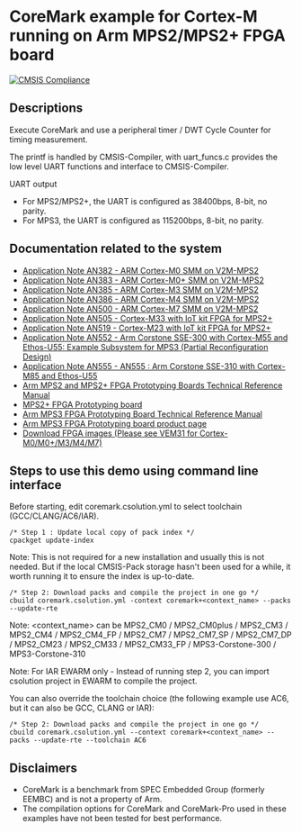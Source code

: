 # CoreMark example for Cortex-M running on Arm MPS2/MPS2+ FPGA board
[![CMSIS Compliance](https://img.shields.io/github/actions/workflow/status/Arm-Examples/EW2024_CMSIS-Toolbox/verify-example4_mps2_multi_devices.yml?logo=arm&logoColor=0091bd&label=CMSIS%20Compliance)](https://www.keil.arm.com/cmsis)

## Descriptions

Execute CoreMark and use a peripheral timer / DWT Cycle Counter for timing measurement.

The printf is handled by CMSIS-Compiler, with uart_funcs.c provides the low level UART functions and interface to CMSIS-Compiler.

UART output

- For MPS2/MPS2+, the UART is configured as 38400bps, 8-bit, no parity.
- For MPS3, the UART is configured as 115200bps, 8-bit, no parity.

## Documentation related to the system

* [Application Note AN382 - ARM Cortex-M0 SMM on V2M-MPS2](https://developer.arm.com/documentation/dai0382/latest)
* [Application Note AN383 - ARM Cortex-M0+ SMM on V2M-MPS2](https://developer.arm.com/documentation/dai0383/latest)
* [Application Note AN385 - ARM Cortex-M3 SMM on V2M-MPS2](https://developer.arm.com/documentation/dai0385/latest)
* [Application Note AN386 - ARM Cortex-M4 SMM on V2M-MPS2](https://developer.arm.com/documentation/dai0386/latest/)
* [Application Note AN500 - ARM Cortex-M7 SMM on V2M-MPS2](https://developer.arm.com/documentation/dai0500/latest/)
* [Application Note AN505 - Cortex-M33 with IoT kit FPGA for MPS2+](https://developer.arm.com/documentation/dai0505/)
* [Application Note AN519 - Cortex-M23 with IoT kit FPGA for MPS2+](https://developer.arm.com/documentation/dai0519/)
* [Application Note AN552 - Arm Corstone SSE-300 with Cortex-M55 and Ethos-U55: Example Subsystem for MPS3 (Partial Reconfiguration Design)](https://developer.arm.com/documentation/dai0552/latest/)
* [Application Note AN555 - AN555 : Arm Corstone SSE-310 with Cortex-M85 and Ethos-U55](https://developer.arm.com/documentation/107642/B/?lang=en)
* [Arm MPS2 and MPS2+ FPGA Prototyping Boards Technical Reference Manual](https://developer.arm.com/documentation/100112/latest/)
* [MPS2+ FPGA Prototyping board](https://developer.arm.com/Tools%20and%20Software/MPS2%20Plus%20FPGA%20Prototyping%20Board)
* [Arm MPS3 FPGA Prototyping Board Technical Reference Manual](https://developer.arm.com/documentation/100765/latest/)
* [Arm MPS3 FPGA Prototyping board product page](https://developer.arm.com/Tools%20and%20Software/MPS3%20FPGA%20Prototyping%20Board)
* [Download FPGA images (Please see VEM31 for Cortex-M0/M0+/M3/M4/M7)](https://developer.arm.com/downloads/-/download-fpga-images)

## Steps to use this demo using command line interface

Before starting, edit coremark.csolution.yml to select toolchain (GCC/CLANG/AC6/IAR).

```
/* Step 1 : Update local copy of pack index */
cpackget update-index
```
Note: This is not required for a new installation and usually this is not needed. But if the local CMSIS-Pack storage hasn't been used for a while, it worth running it to ensure the index is up-to-date.
```
/* Step 2: Download packs and compile the project in one go */
cbuild coremark.csolution.yml -context coremark+<context_name> --packs --update-rte
```
Note: <context_name> can be MPS2_CM0 / MPS2_CM0plus /
 MPS2_CM3 / MPS2_CM4 / MPS2_CM4_FP / MPS2_CM7 /
 MPS2_CM7_SP / MPS2_CM7_DP / MPS2_CM23 / MPS2_CM33 /
 MPS2_CM33_FP / MPS3-Corstone-300 / MPS3-Corstone-310

Note: For IAR EWARM only - Instead of running step 2, you can import csolution project in EWARM to compile the project.

You can also override the toolchain choice (the following example use AC6, but it can also be GCC, CLANG or IAR):
```
/* Step 2: Download packs and compile the project in one go */
cbuild coremark.csolution.yml --context coremark+<context_name> --packs --update-rte --toolchain AC6
```
## Disclaimers

* CoreMark is a benchmark from SPEC Embedded Group (formerly EEMBC) and is not a property of Arm.
* The compilation options for CoreMark and CoreMark-Pro used in these examples have not been tested for best performance.

